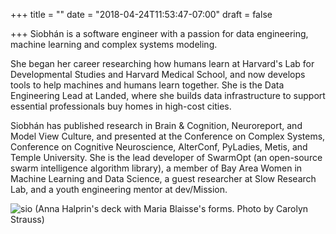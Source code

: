 +++
title = ""
date = "2018-04-24T11:53:47-07:00"
draft = false

+++
Siobhán is a software engineer with a passion for data engineering,
machine learning and complex systems modeling.

She began her career researching how humans learn at Harvard's Lab for
Developmental Studies and Harvard Medical School, and now develops tools
to help machines and humans learn together. She is the Data 
Engineering Lead at Landed, where she builds data infrastructure to support essential
professionals buy homes in high-cost cities.

Siobhán has published research in Brain & Cognition, Neuroreport, and
Model View Culture, and presented at the Conference on Complex Systems,
Conference on Cognitive Neuroscience, AlterConf, PyLadies, Metis, and
Temple University. She is the lead developer of SwarmOpt (an open-source swarm 
intelligence algorithm library), a member of Bay Area Women in Machine Learning
and Data Science, a guest researcher at Slow Research Lab, and a youth 
engineering mentor at dev/Mission.

![sio](skc_blaisse.jpg)
(Anna Halprin's deck with Maria Blaisse's forms. Photo by Carolyn Strauss)
